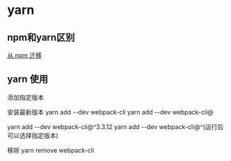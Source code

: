<!--
 * @Author: tangdaoyong
 * @Date: 2020-12-01 10:19:53
 * @LastEditors: tangdaoyong
 * @LastEditTime: 2021-01-11 15:56:58
 * @Description: file content
-->
# yarn

## npm和yarn区别

[从 npm 迁移](https://classic.yarnpkg.com/zh-Hans/docs/migrating-from-npm)

## yarn 使用

添加指定版本

安装最新版本
yarn add --dev webpack-cli
yarn add --dev webpack-cli@

yarn add --dev webpack-cli@^3.3.12
yarn add --dev webpack-cli@^(运行后可以选择指定版本)

移除
yarn remove webpack-cli